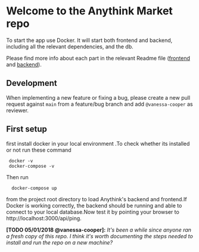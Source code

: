 # Welcome to the Anythink Market repo

To start the app use Docker. It will start both frontend and backend, including all the relevant dependencies, and the db.

Please find more info about each part in the relevant Readme file ([frontend](frontend/readme.md) and [backend](backend/README.md)).

## Development

When implementing a new feature or fixing a bug, please create a new pull request against `main` from a feature/bug branch and add `@vanessa-cooper` as reviewer.

## First setup
first install docker in your local environment .To check whether its installed or not run these command
```
 docker -v 
 docker-compose -v
```
Then run 
```
  docker-compose up
```
from the project root directory to load Anythink's backend and frontend.If Docker is working correctly, the backend should be running and able to connect to your local database.Now test it by pointing your browser to http://localhost:3000/api/ping.


**[TODO 05/01/2018 @vanessa-cooper]:** _It's been a while since anyone ran a fresh copy of this repo. I think it's worth documenting the steps needed to install and run the repo on a new machine?_


